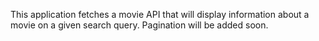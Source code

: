 This application fetches a movie API that will display information about a movie on a given search query. Pagination will be added soon.
